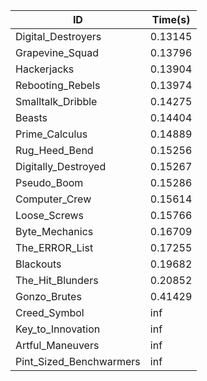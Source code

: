 |ID|Time(s)|
|-|-|
|Digital_Destroyers|0.13145|
|Grapevine_Squad|0.13796|
|Hackerjacks|0.13904|
|Rebooting_Rebels|0.13974|
|Smalltalk_Dribble|0.14275|
|Beasts|0.14404|
|Prime_Calculus|0.14889|
|Rug_Heed_Bend|0.15256|
|Digitally_Destroyed|0.15267|
|Pseudo_Boom|0.15286|
|Computer_Crew|0.15614|
|Loose_Screws|0.15766|
|Byte_Mechanics|0.16709|
|The_ERROR_List|0.17255|
|Blackouts|0.19682|
|The_Hit_Blunders|0.20852|
|Gonzo_Brutes|0.41429|
|Creed_Symbol|inf|
|Key_to_Innovation|inf|
|Artful_Maneuvers|inf|
|Pint_Sized_Benchwarmers|inf|
